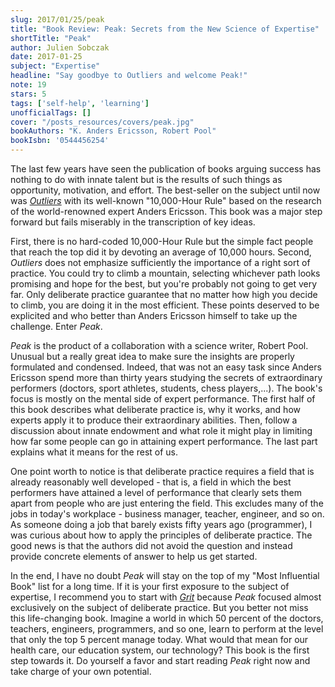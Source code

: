 ```yaml
---
slug: 2017/01/25/peak
title: "Book Review: Peak: Secrets from the New Science of Expertise"
shortTitle: "Peak"
author: Julien Sobczak
date: 2017-01-25
subject: "Expertise"
headline: "Say goodbye to Outliers and welcome Peak!"
note: 19
stars: 5
tags: ['self-help', 'learning']
unofficialTags: []
cover: "/posts_resources/covers/peak.jpg"
bookAuthors: "K. Anders Ericsson, Robert Pool"
bookIsbn: '0544456254'
---
```



The last few years have seen the publication of books arguing success has nothing to do with innate talent but is the results of such things as opportunity, motivation, and effort. The best-seller on the subject until now was [*Outliers*](/read/2017/01/11/outliers) with its well-known "10,000-Hour Rule" based on the research of the world-renowned expert Anders Ericsson. This book was a major step forward but fails miserably in the transcription of key ideas.

First, there is no hard-coded 10,000-Hour Rule but the simple fact people that reach the top did it by devoting an average of 10,000 hours. Second, *Outliers* does not emphasize sufficiently the importance of a right sort of practice. You could try to climb a mountain, selecting whichever path looks promising and hope for the best, but you're probably not going to get very far. Only deliberate practice guarantee that no matter how high you decide to climb, you are doing it in the most efficient. These points deserved to be explicited and who better than Anders Ericsson himself to take up the challenge. Enter *Peak*.

*Peak* is the product of a collaboration with a science writer, Robert Pool. Unusual but a really great idea to make sure the insights are properly formulated and condensed. Indeed, that was not an easy task since Anders Ericsson spend more than thirty years studying the secrets of extraordinary performers (doctors, sport athletes, students, chess players,...). The book's focus is mostly on the mental side of expert performance. The first half of this book describes what deliberate practice is, why it works, and how experts apply it to produce their extraordinary abilities. Then, follow a discussion about innate endowment and what role it might play in limiting how far some people can go in attaining expert performance. The last part explains what it means for the rest of us.

One point worth to notice is that deliberate practice requires a field that is already reasonably well developed - that is, a field in which the best performers have attained a level of performance that clearly sets them apart from people who are just entering the field. This excludes many of the jobs in today's workplace - business manager, teacher, engineer, and so on. As someone doing a job that barely exists fifty years ago (programmer), I was curious about how to apply the principles of deliberate practice. The good news is that the authors did not avoid the question and instead provide concrete elements of answer to help us get started.

In the end, I have no doubt *Peak* will stay on the top of my "Most Influential Book" list for a long time. If it is your first exposure to the subject of expertise, I recommend you to start with [*Grit*](/read/2016/12/17/grit) because *Peak* focused almost exclusively on the subject of deliberate practice. But you better not miss this life-changing book. Imagine a world in which 50 percent of the doctors, teachers, engineers, programmers, and so one, learn to perform at the level that only the top 5 percent manage today. What would that mean for our health care, our education system, our technology? This book is the first step towards it. Do yourself a favor and start reading *Peak* right now and take charge of your own potential.

